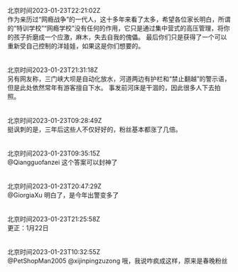 北京时间2023-01-23T22:21:02Z<br>作为亲历过“网瘾战争”的一代人，这十多年来看了太多，希望各位家长明白，所谓的“特训学校”“网瘾学校”没有任何的作用，它只是通过集中营式的高压管理，将你的孩子折磨成一个应激，麻木，失去自我的傀儡。
最后你们只是获得了一个可以重新受自己控制的洋娃娃，如果这是你们想要的。<br><br><br>北京时间2023-01-23T21:31:18Z<br>另有网友称，三门峡大坝是自动化放水，河道两边有护栏和“禁止翻越”的警示语，但是此处依然常年有游客擅自下水。
事发前河床是干涸的，因此很多人下去拍照。<br><br><br>北京时间2023-01-23T09:28:49Z<br>挺讽刺的是，三年后这些人不仅好好的，粉丝基本都涨了几倍。<br><br><br>北京时间2023-01-23T09:35:15Z<br>@Qiangguofanzei 这个答案可以封神了<br><br><br>北京时间2023-01-23T20:47:29Z<br>@GiorgiaXu 明白了，是今年出警变多了<br><br><br>北京时间2023-01-23T21:25:58Z<br>更正：1月22日<br><br><br>北京时间2023-01-23T10:32:55Z<br>@PetShopMan2005 @xijinpingzuzong 哦，我说咋疯成这样，原来是春晚粉丝<br><br><br>